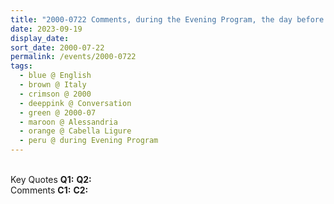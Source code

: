 ```yaml
---
title: "2000-0722 Comments, during the Evening Program, the day before Guru Pūjā, Hangar (now Nirmal Temple), Albera Ligure, Alessandria, Italy"
date: 2023-09-19
display_date: 
sort_date: 2000-07-22
permalink: /events/2000-0722
tags:
  - blue @ English
  - brown @ Italy
  - crimson @ 2000
  - deeppink @ Conversation
  - green @ 2000-07
  - maroon @ Alessandria
  - orange @ Cabella Ligure
  - peru @ during Evening Program
---
```


<br>

<wave-list>
  <list-title color="DarkSeaGreen" width="55">Key Quotes</list-title>
  <list-item color="BlanchedAlmond" width="280"><b>Q1:</b> <i></i></list-item>
  <list-item color="Lavender" width="280"><b>Q2:</b> <i></i></list-item>
</wave-list>

<br>

<wave-list>
  <list-title color="DarkSeaGreen" width="55">Comments</list-title>
  <list-item color="BlanchedAlmond" width="280"><b>C1:</b> <i></i></list-item>
  <list-item color="Lavender" width="280"><b>C2:</b> <i></i></list-item>
</wave-list>